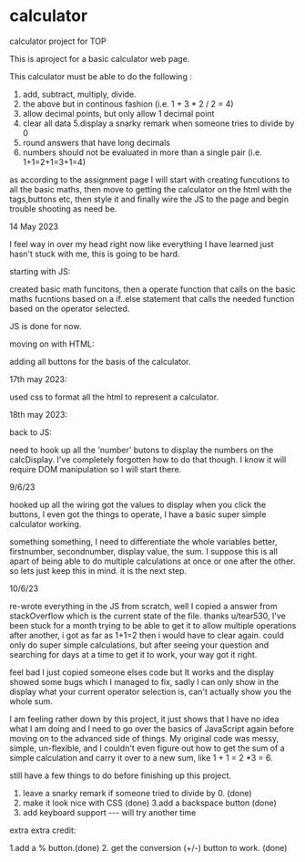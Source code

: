 # calculator
calculator project for TOP

This is  aproject  for a basic calculator web page.

This calculator must be able to do the following :

1. add, subtract, multiply, divide.
2. the above but in continous fashion (i.e. 1 + 3 * 2 / 2 = 4)
3. allow decimal points, but only allow 1 decimal point
4. clear all data
5.display a snarky remark when someone tries to divide by 0
5. round answers that have long decimals
6. numbers should not be evaluated in more than a single pair (i.e. 1+1=2+1=3+1=4)

as according to the assignment page I will start with creating funcutions to all the basic maths, then move to getting the calculator on the html with the tags,buttons etc, then style it and finally wire the JS to the page and begin trouble shooting as need be.

14 May 2023

I feel way in over my head right now like everything I have learned just hasn't stuck with me, this is going to be hard.

starting with JS:

created basic math funcitons, then a operate function that calls on the basic maths fucntions based on a if..else statement that calls the needed function based on the operator selected. 

JS is done for now.

moving on with HTML:

adding all buttons for the basis of the calculator.

17th may 2023:

used css to format all the html to represent a calculator. 

18th may 2023:

back to JS:

need to hook up all the 'number' butons to display the numbers on the calcDisplay. I've completely forgotten how to do that though. I know it will require DOM manipulation so I will start there.

9/6/23

hooked up all the wiring got the values to display when you click the buttons, I even got the things to operate, I have a basic super simple calculator working. 

something something, I need to differentiate the whole variables better, firstnumber, secondnumber, display value, the sum. I suppose this is all apart of being able to do multiple calculations at once or one after the other. so lets just keep this in mind. it is the next step. 

10/6/23

re-wrote everything in the JS from scratch, well I copied a answer from stackOverflow which is the current state of the file. thanks u/tear530, I've been stuck for a month trying to be able to get it to allow multiple operations after another, i got as far as 1+1=2 then i would have to clear again. could only do super simple calculations, but after seeing your question and searching for days at a time to get it to work, your way got it right. 

feel bad I just copied someone elses code but It works and the display showed some bugs which I managed to fix, sadly I can only show in the display what your current operator selection is, can't actually show you the whole sum. 

I am feeling rather down by this project, it just shows that I have no idea what I am doing and I need to go over the basics of JavaScript again before moving on to the advanced side of things. My original code was messy, simple, un-flexible, and I couldn't even figure out how to get the sum of a simple calculation and carry it over to a new sum, like 1 + 1 = 2 *3 = 6. 

still have a few things to do before finishing up this project.

1. leave a snarky remark if someone tried to divide by 0. (done)
2. make it look nice with CSS (done)
3.add a backspace button (done)
4. add keyboard support --- will try another time

extra extra credit:

1.add a % button.(done)
2. get the conversion (+/-) button to work. (done)